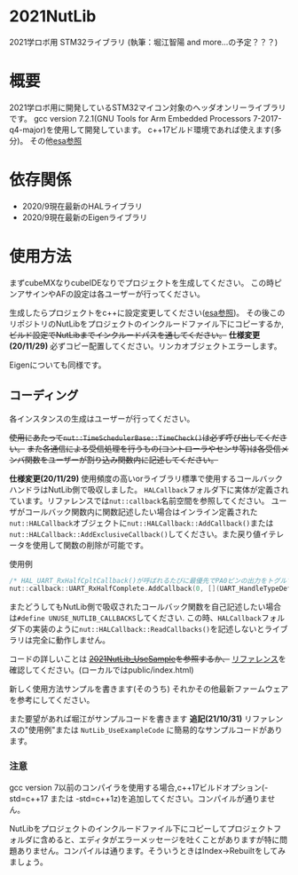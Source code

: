 # 2021NutLib

2021学ロボ用 STM32ライブラリ
(執筆：堀江智陽 and more...の予定？？？)

# 概要

2021学ロボ用に開発しているSTM32マイコン対象のヘッダオンリーライブラリです。
gcc version 7.2.1(GNU Tools for Arm Embedded Processors 7-2017-q4-major)を使用して開発しています。
c++17ビルド環境であれば使えます(多分)。
その他[esa参照](https://nagaokaroboconproject.esa.io/posts/61)

# 依存関係

- 2020/9現在最新のHALライブラリ
- 2020/9現在最新のEigenライブラリ

# 使用方法

まずcubeMXなりcubeIDEなりでプロジェクトを生成してください。
この時ピンアサインやAFの設定は各ユーザーが行ってください。

生成したらプロジェクトをc++に設定変更してください([esa参照](https://nagaokaroboconproject.esa.io/posts/62))。
その後このリポジトリのNutLibをプロジェクトのインクルードファイル下にコピーするか,
~~ビルド設定でNutLibまでインクルードパスを通してください。~~
__仕様変更(20/11/29)__
必ずコピー配置してください。リンカオブジェクトエラーします。

Eigenについても同様です。

## コーディング

各インスタンスの生成はユーザーが行ってください。

~~使用にあたって`nut::TimeSchedulerBase::TimeCheck()`は必ず呼び出してください。~~
~~また各通信による受信処理を行うもの(コントローラやセンサ等)は各受信メンバ関数をユーザーが割り込み関数内に記述してください。~~

__仕様変更(20/11/29)__
使用頻度の高いorライブラリ標準で使用するコールバックハンドラはNutLib側で吸収しました。
`HALCallback`フォルダ下に実体が定義されています。リファレンスでは`nut::callback`名前空間を参照してください。
ユーザがコールバック関数内に関数記述したい場合はインライン定義された`nut::HALCallback`オブジェクトに`nut::HALCallback::AddCallback()`または`nut::HALCallback::AddExclusiveCallback()`してください。また戻り値イテレータを使用して関数の削除が可能です。

使用例

``` c++
/* HAL_UART_RxHalfCpltCallback()が呼ばれるたびに最優先でPA0ピンの出力をトグルする */
nut::callback::UART_RxHalfComplete.AddCallback(0, [](UART_HandleTypeDef *huart){HAL_GPIO_TogglePin(GPIOA, GPIO_Pin_0);});
```

またどうしてもNutLib側で吸収されたコールバック関数を自己記述したい場合は`#define UNUSE_NUTLIB_CALLBACKS`してください.
この時、`HALCallback`フォルダ下の実装のように`nut::HALCallback::ReadCallbacks()`を記述しないとライブラリは完全に動作しません。


コードの詳しいことは ~~[2021NutLib_UseSample](https://gitlab.com/robopro_nut/2021nhkrobocon/2021nutlib_usesample)を参照するか、~~ [リファレンス](https://robopro_nut.gitlab.io/2021nhkrobocon/2021nutlib/index.html)を確認してください。(ローカルではpublic/index.html)

新しく使用方法サンプルを書きます(そのうち)
それかその他最新ファームウェアを参考にしてください。

また要望があれば堀江がサンプルコードを書きます
__追記(21/10/31)__
リファレンスの"使用例"または `NutLib_UseExampleCode` に簡易的なサンプルコードがあります。

### 注意

gcc version 7以前のコンパイラを使用する場合,c++17ビルドオプション(-std=c++17 または -std=c++1z)を追加してください。コンパイルが通りません。

NutLibをプロジェクトのインクルードファイル下にコピーしてプロジェクトフォルダに含めると、エディタがエラーメッセージを吐くことがありますが特に問題ありません。コンパイルは通ります。そういうときはIndex->Rebuiltをしてみましょう。
